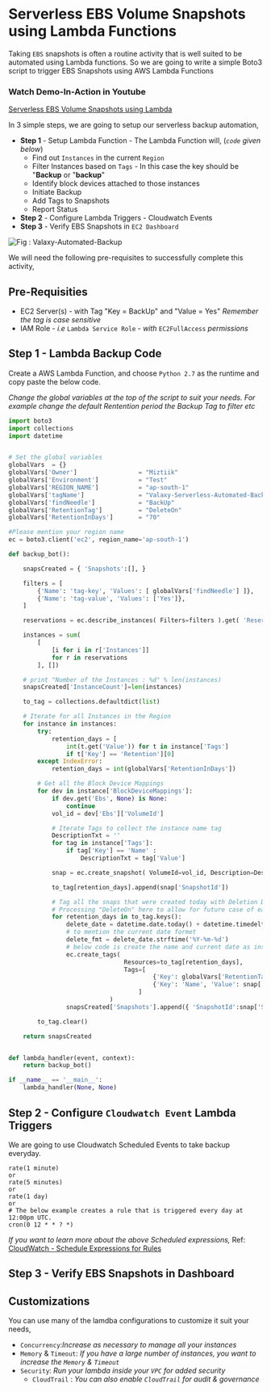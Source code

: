 # Serverless EBS Volume Snapshots using Lambda Functions
Taking `EBS` snapshots is often a routine activity that is well suited to be automated using Lambda functions. So we are going to write a simple Boto3 script to trigger EBS Snapshots using AWS Lambda Functions

### Watch Demo-In-Action in Youtube
[Serverless EBS Volume Snapshots using Lambda](https://www.youtube.com/watch?v=cOlKr68bptk)

In 3 simple steps, we are going to setup our serverless backup automation,
- **Step 1** - Setup Lambda Function - The Lambda Function will, (_`code` given below_)
  - Find out `Instances` in the current `Region`
  - Filter Instances based on `Tags` - In this case the key should be "**Backup** or "**backup**"
  - Identify block devices attached to those instances
  - Initiate Backup
  - Add Tags to Snapshots
  - Report Status
- **Step 2** - Configure Lambda Triggers - Cloudwatch Events
- **Step 3** - Verify EBS Snapshots in `EC2 Dashboard`

![Fig : Valaxy-Automated-Backup](https://raw.githubusercontent.com/miztiik/serverless-backup/master/images/Serverless-Backup.jpg)

We will need the following pre-requisites to successfully complete this activity,
## Pre-Requisities
- EC2 Server(s) - with Tag "Key = BackUp" and "Value = Yes" _Remember the tag is case sensitive_
- IAM Role - _i.e_ `Lambda Service Role` - _with_ `EC2FullAccess` _permissions_


## Step 1 - Lambda Backup Code
Create a AWS Lambda Function, and choose `Python 2.7` as the runtime and copy paste the below code.

_Change the global variables at the top of the script to suit your needs. For example change the default Rentention period the Backup Tag to filter etc_
```py
import boto3
import collections
import datetime


# Set the global variables
globalVars  = {}
globalVars['Owner']                 = "Miztiik"
globalVars['Environment']           = "Test"
globalVars['REGION_NAME']           = "ap-south-1"
globalVars['tagName']               = "Valaxy-Serverless-Automated-Backup"
globalVars['findNeedle']            = "BackUp"
globalVars['RetentionTag']          = "DeleteOn"
globalVars['RetentionInDays']       = "70"

#Please mention your region name
ec = boto3.client('ec2', region_name='ap-south-1')

def backup_bot():

    snapsCreated = { 'Snapshots':[], }

    filters = [
        {'Name': 'tag-key', 'Values': [ globalVars['findNeedle'] ]},
        {'Name': 'tag-value', 'Values': ['Yes']},
    ]

    reservations = ec.describe_instances( Filters=filters ).get( 'Reservations', [] )

    instances = sum(
        [
            [i for i in r['Instances']]
            for r in reservations
        ], [])

    # print "Number of the Instances : %d" % len(instances)
    snapsCreated['InstanceCount']=len(instances)

    to_tag = collections.defaultdict(list)

    # Iterate for all Instances in the Region
    for instance in instances:
        try:
            retention_days = [
                int(t.get('Value')) for t in instance['Tags']
                if t['Key'] == 'Retention'][0]
        except IndexError:
            retention_days = int(globalVars['RetentionInDays'])

        # Get all the Block Device Mappings
        for dev in instance['BlockDeviceMappings']:
            if dev.get('Ebs', None) is None:
                continue
            vol_id = dev['Ebs']['VolumeId']

            # Iterate Tags to collect the instance name tag
            DescriptionTxt = ''
            for tag in instance['Tags']:
                if tag['Key'] == 'Name' :
                    DescriptionTxt = tag['Value']

            snap = ec.create_snapshot( VolumeId=vol_id, Description=DescriptionTxt )

            to_tag[retention_days].append(snap['SnapshotId'])

            # Tag all the snaps that were created today with Deletion Date
            # Processing "DeleteOn" here to allow for future case of each disk having its own Retention date
            for retention_days in to_tag.keys():
                delete_date = datetime.date.today() + datetime.timedelta(days=retention_days)
                # to mention the current date formet
                delete_fmt = delete_date.strftime('%Y-%m-%d')
                # below code is create the name and current date as instance name
                ec.create_tags(
                                Resources=to_tag[retention_days],
                                Tags=[
                                        {'Key': globalVars['RetentionTag'], 'Value': delete_fmt},
                                        {'Key': 'Name', 'Value': snap['Description'] },
                                    ]
                            )
                snapsCreated['Snapshots'].append({ 'SnapshotId':snap['SnapshotId'], 'VolumeId' : vol_id, 'InstanceId' : instance['InstanceId'], 'DeleteOn': delete_fmt })

        to_tag.clear()

    return snapsCreated


def lambda_handler(event, context):
    return backup_bot()

if __name__ == '__main__':
    lambda_handler(None, None)
```

## Step 2 - Configure `Cloudwatch Event` Lambda Triggers
We are going to use Cloudwatch Scheduled Events to take backup everyday.
```
rate(1 minute)
or
rate(5 minutes)
or
rate(1 day)
or
# The below example creates a rule that is triggered every day at 12:00pm UTC.
cron(0 12 * * ? *)
```
_If you want to learn more about the above Scheduled expressions,_ Ref: [CloudWatch - Schedule Expressions for Rules](http://docs.aws.amazon.com/AmazonCloudWatch/latest/events/ScheduledEvents.html#RateExpressions)

## Step 3 - Verify EBS Snapshots in Dashboard

## Customizations
You can use many of the lamdba configurations to customize it suit your needs,

- `Concurrency`:_Increase as necessary to manage all your instances_
- `Memory` & `Timeout`: _If you have a large number of instances, you want to increase the `Memory` & `Timeout`_
- `Security`: _Run your lambda inside your `VPC` for added security_
  - `CloudTrail` : _You can also enable `CloudTrail` for audit & governance_

